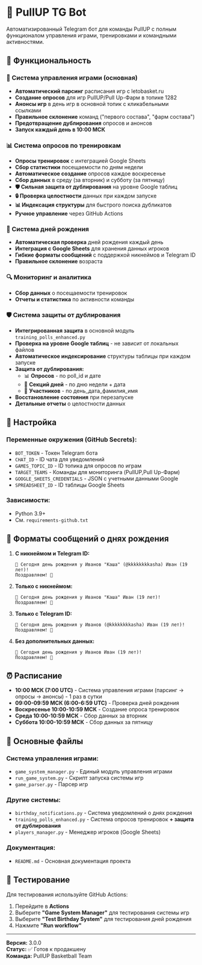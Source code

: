 # 🏀 PullUP TG Bot

Автоматизированный Telegram бот для команды PullUP с полным функционалом управления играми, тренировками и командными активностями.

## 🚀 Функциональность

### 🏀 Система управления играми (основная)
- **Автоматический парсинг** расписания игр с letobasket.ru
- **Создание опросов** для игр PullUP/Pull Up-Фарм в топике 1282
- **Анонсы игр** в день игр в основной топик с кликабельными ссылками
- **Правильное склонение** команд ("первого состава", "фарм состава")
- **Предотвращение дублирования** опросов и анонсов
- **Запуск каждый день в 10:00 МСК**

### 📊 Система опросов по тренировкам
- **Опросы тренировок** с интеграцией Google Sheets
- **Сбор статистики** посещаемости по дням недели
- **Автоматическое создание** опросов каждое воскресенье
- **Сбор данных** в среду (за вторник) и субботу (за пятницу)
- **🛡️ Сильная защита от дублирования** на уровне Google таблиц
- **🔒 Проверка целостности** данных при каждом запуске
- **📊 Индексация структуры** для быстрого поиска дубликатов
- **Ручное управление** через GitHub Actions

### 🎂 Система дней рождения
- **Автоматическая проверка** дней рождения каждый день
- **Интеграция с Google Sheets** для хранения данных игроков
- **Гибкие форматы сообщений** с поддержкой никнеймов и Telegram ID
- **Правильное склонение** возраста

### 🔍 Мониторинг и аналитика
- **Сбор данных** о посещаемости тренировок
- **Отчеты и статистика** по активности команды

### 🛡️ Система защиты от дублирования
- **Интегрированная защита** в основной модуль `training_polls_enhanced.py`
- **Проверка на уровне Google таблиц** - не зависит от локальных файлов
- **Автоматическое индексирование** структуры таблицы при каждом запуске
- **Защита от дублирования:**
  - 📊 **Опросов** - по poll_id и дате
  - 🏀 **Секций дней** - по дню недели + дата
  - 👥 **Участников** - по день_дата_фамилия_имя
- **Восстановление состояния** при перезапуске
- **Детальные отчеты** о целостности данных

## 🔧 Настройка

### Переменные окружения (GitHub Secrets):
- `BOT_TOKEN` - Токен Telegram бота
- `CHAT_ID` - ID чата для уведомлений
- `GAMES_TOPIC_ID` - ID топика для опросов по играм
- `TARGET_TEAMS` - Команды для мониторинга (PullUP,Pull Up-Фарм)
- `GOOGLE_SHEETS_CREDENTIALS` - JSON с учетными данными Google
- `SPREADSHEET_ID` - ID таблицы Google Sheets

### Зависимости:
- Python 3.9+
- См. `requirements-github.txt`

## 📝 Форматы сообщений о днях рождения

1. **С никнеймом и Telegram ID:**
   ```
   🎉 Сегодня день рождения у Иванов "Каша" (@kkkkkkkkasha) Иван (19 лет)!
   Поздравляем! 🎂
   ```

2. **Только с никнеймом:**
   ```
   🎉 Сегодня день рождения у Иванов "Каша" Иван (19 лет)!
   Поздравляем! 🎂
   ```

3. **Только с Telegram ID:**
   ```
   🎉 Сегодня день рождения у Иванов (@kkkkkkkkasha) Иван (19 лет)!
   Поздравляем! 🎂
   ```

4. **Без дополнительных данных:**
   ```
   🎉 Сегодня день рождения у Иванов Иван (19 лет)!
   Поздравляем! 🎂
   ```

## ⏰ Расписание

- **10:00 МСК (7:00 UTC)** - Система управления играми (парсинг → опросы → анонсы) - 1 раз в сутки
- **09:00-09:59 МСК (6:00-6:59 UTC)** - Проверка дней рождения
- **Воскресенье 10:00-10:59 МСК** - Создание опроса тренировок
- **Среда 10:00-10:59 МСК** - Сбор данных за вторник
- **Суббота 10:00-10:59 МСК** - Сбор данных за пятницу

## 📁 Основные файлы

### Система управления играми:
- `game_system_manager.py` - Единый модуль управления играми
- `run_game_system.py` - Скрипт запуска системы игр
- `game_parser.py` - Парсер игр

### Другие системы:
- `birthday_notifications.py` - Система уведомлений о днях рождения
- `training_polls_enhanced.py` - Система опросов тренировок **+ защита от дублирования**
- `players_manager.py` - Менеджер игроков (Google Sheets)

### Документация:
- `README.md` - Основная документация проекта

## 🧪 Тестирование

Для тестирования используйте GitHub Actions:
1. Перейдите в **Actions**
2. Выберите **"Game System Manager"** для тестирования системы игр
3. Выберите **"Test Birthday System"** для тестирования дней рождения
4. Нажмите **"Run workflow"**

---

**Версия:** 3.0.0  
**Статус:** ✅ Готов к продакшену  
**Команда:** PullUP Basketball Team
